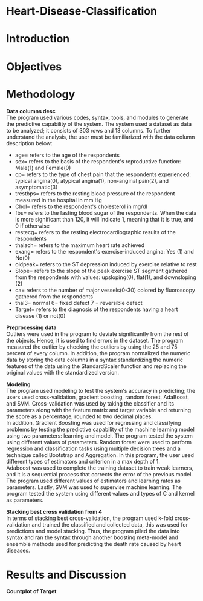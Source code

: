 # Heart-Disease-Classification
# Introduction
# Objectives
# Methodology
**Data columns desc**<br>
	The program used various codes, syntax, tools, and modules to generate the predictive capability of the system. The system used a dataset as data to be analyzed; it consists of 303 rows and 13 columns. To further understand the analysis, the user must be familiarized with the data column description below:<br>
* age= refers to the age of the respondents
* sex= refers to the basis of the respondent's reproductive function: Male(1) and Female(0)
* cp= refers to the type of chest pain that the respondents experienced: typical angina(0), atypical angina(1), non-anginal pain(2), and asymptomatic(3)
* trestbps= refers to the resting blood pressure of the respondent measured in the hospital in mm Hg
* Chol= refers to the respondent's cholesterol in mg/dl
* fbs= refers to the fasting blood sugar of the respondents. When the data is more significant than 120, it will indicate 1, meaning that it is true, and 0 if otherwise
* restecg= refers to the resting electrocardiographic results of the respondents
* thalach= refers to the maximum heart rate achieved
* exang= refers to the respondent's exercise-induced angina: Yes (1) and No(0)
* oldpeak= refers to the ST depression induced by exercise relative to rest
* Slope= refers to the slope of the peak exercise ST segment gathered from the respondents with values: upsloping(0), flat(1), and downsloping (2)
* ca= refers to the number of major vessels(0-30) colored by fluoroscopy gathered from the respondents
* thal3= normal 6= fixed defect 7 = reversible defect
* Target= refers to the diagnosis of the respondents having a heart disease (1) or not(0)

**Preprocessing data** <br>
	Outliers were used in the program to deviate significantly from the rest of the objects. Hence, it is used to find errors in the dataset. The program measured the outlier by checking the outliers by using the 25 and 75 percent of every column. In addition, the program normalized the numeric data by storing the data columns in a syntax standardizing the numeric features of the data using the StandardScaler function and replacing the original values with the standardized version.<br>

**Modeling**<br>
	The program used modeling to test the system's accuracy in predicting; the users used cross-validation, gradient boosting, random forest, AdaBoost, and SVM. Cross-validation was used by taking the classifier and its parameters along with the feature matrix and target variable and returning the score as a percentage, rounded to two decimal places.<br>
	In addition, Gradient Boosting was used for regressing and classifying problems by testing the predictive capability of the machine learning model using two parameters: learning and model. The program tested the system using different values of parameters. Random forest were used to perform regression and classification tasks using multiple decision trees and a technique called Bootstrap and Aggregation. In this program, the user used different types of estimators and criterion in a max depth of 1.<br>
	Adaboost was used to complete the training dataset to train weak learners, and it is a sequential process that corrects the error of the previous model. The program used different values of estimators and learning rates as parameters. Lastly, SVM was used to supervise machine learning. The program tested the system using different values and types of C and kernel as parameters.<br>

 
**Stacking best cross validation from 4** <br>
	In terms of stacking best cross-validation, the program used k-fold cross-validation and trained the classified and collected data, this was used for predictions and model stacking. Thus, the program piled the data into syntax and ran the syntax through another boosting meta-model and ensemble methods used for predicting the death rate caused by heart diseases.<br>

# Results and Discussion
**Countplot of  Target**
